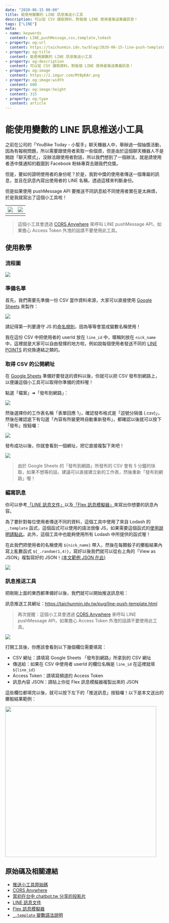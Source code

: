 ```yaml
---
date: "2020-06-15 00:00"
title: 能使用變數的 LINE 訊息推送小工具
description: 可以從 CSV 讀取資料，對每個 LINE 使用者推送專屬訊息！
tags: ["LINE"]
meta:
- name: keywords
  content: LINE,pushMessage,csv,template,lodash
- property: og:url
  content: https://taichunmin.idv.tw/blog/2020-06-15-line-push-template.html
- property: og:title
  content: 能使用變數的 LINE 訊息推送小工具
- property: og:description
  content: 可以從 CSV 讀取資料，對每個 LINE 使用者推送專屬訊息！
- property: og:image
  content: https://i.imgur.com/MtBpKAr.png
- property: og:image:width
  content: 600
- property: og:image:height
  content: 315
- property: og:type
  content: article
---
```


# 能使用變數的 LINE 訊息推送小工具

之前在公司的「YouBike Today - 小幫手」聊天機器人中，舉辦過一個抽獎活動，因為有報稅問題，所以需要跟使用者索取一些個資，但是由於這個聊天機器人不是開啟「聊天模式」，沒辦法跟使用者對話，所以我們想到了一個辦法，就是請使用者憑中獎通知的截圖到 Facebook 粉絲專頁去跟我們兌獎。

但是，要如何證明使用者的身份呢？於是，我對中獎的使用者傳送一個專屬的訊息，並且在訊息內寫出使用者的 LINE 名稱，透過這樣來判斷身份。

但是如果使用 pushMessage API 要推送不同訊息給不同使用者實在是太麻煩，於是我就寫出了這個小工具啦！

| ![](https://i.imgur.com/LpoN8bg.jpg) | ![](https://i.imgur.com/qXcYyTw.jpg) |
| -------- | -------- |
|  |  |

> 這個小工具會透過 [CORS Anywhere](https://github.com/Rob--W/cors-anywhere) 來呼叫 LINE pushMessage API，如果擔心 Access Token 外洩的話請不要使用此工具。

## 使用教學

### 流程圖

![](https://i.imgur.com/mnTppgA.png)

### 準備名單

首先，我們需要先準備一份 CSV 當作資料來源，大家可以直接使用 [Google Sheets](https://www.google.com.tw/intl/zh-TW/sheets/about/) 來製作：

![](https://i.imgur.com/0NJv7s7.png)

請記得第一列要遵守 JS 的[命名規則](https://eyesofkids.gitbooks.io/javascript-start-from-es6/content/part3/var_const_naming.html)，因為等等會當成變數名稱使用！

我在這份 CSV 中把使用者的 userId 放在 `line_id` 中，暱稱則放在 `nick_name` 中，這裡就是大家可以自由發揮的地方啦，例如說每個使用者發送不同的 [LINE POINTS](https://www.linebiz.com/tw/service/line-points/) 的兌換連結之類的。

### 取得 CSV 的公開網址

在 [Google Sheets](https://www.google.com.tw/intl/zh-TW/sheets/about/) 準備好要發送的資料以後，你就可以把 CSV 發布到網路上，以便讓這個小工具可以取得你準備的資料喔！

點選「檔案」➜「發布到網路」：

![](https://i.imgur.com/s37wJWs.png)

然後選擇你的工作表名稱「表單回應 1」，確認發布格式是「逗號分隔值 (.csv)」，然後在確認底下有勾選「內容有所變更時自動重新發布」，都確認以後就可以按下「發布」按鈕囉：

![](https://i.imgur.com/dr2cuIp.png)

發布成功以後，你就會看到一個網址，把它直接複製下來吧！

![](https://i.imgur.com/HclIWYq.png)

> 由於 Google Sheets 的「發布到網路」所發布的 CSV 會有 5 分鐘的快取，如果不想等的話，建議可以直接建立新的工作表，然後重新「發布到網路」喔！

### 編寫訊息

你可以參考[「LINE 訊息文件」](https://developers.line.biz/en/reference/messaging-api/#flex-message)以及[「Flex 訊息模擬器」](https://developers.line.biz/flex-simulator/)來寫出你想要的訊息內容。

為了要針對每位使用者傳送不同的資料，這個工具中使用了來自 Lodash 的 `_.template` 函式，這個函式可以使用的語法很像 JS，如果需要這個函式的[使用說明請點此](https://lodash.com/docs/#template)。此外，這個工具中也能夠使用所有 Lodash 中所提供的函式喔！

在此我們把使用者的名稱使用 `${nick_name}` 帶入，然後在每顆骰子的擲骰結果內寫上亂數函式 `${_.random(1,4)}`，寫好以後我們就可以從右上角的「View as JSON」複製寫好的 JSON！[(本文範例 JSON 在此)](https://gist.github.com/taichunmin/725af44befc5366962d83d380a74f564)

![](https://i.imgur.com/MUtSjBT.png)

### 訊息推送工具

把剛剛上面的東西都準備好以後，我們就可以開始推送訊息啦：

訊息推送工具網址：<https://taichunmin.idv.tw/pug/line-push-template.html>

> 再次提醒：這個小工具會透過 [CORS Anywhere](https://github.com/Rob--W/cors-anywhere) 來呼叫 LINE pushMessage API，如果擔心 Access Token 外洩的話請不要使用此工具。

![](https://i.imgur.com/2qFHdsW.png)

打開工具後，你應該會看到以下幾個欄位需要填寫：

* CSV 網址：請填寫 Google Sheets 「發布到網路」所拿到的 CSV 網址
* 傳送給：如果在 CSV 中使用者 userId 的欄位名稱是 `line_id` 在這裡就填 `${line_id}`
* Access Token：請填寫頻道的 Access Token
* 訊息內容 JSON：請貼上你從 Flex 訊息模擬器複製出來的 JSON

這些欄位都填完以後，就可以按下左下的「推送訊息」按鈕囉！以下是本文送出的擲骰結果範例：

<img src="https://i.imgur.com/OuqBL2f.jpg" class="img-center" style="width: 480px">

## 原始碼及相關連結

* [推送小工具原始碼](https://github.com/taichunmin/pug/blob/master/src/line-push-template.pug)
* [CORS Anywhere](https://github.com/Rob--W/cors-anywhere)
* [當初在台中 chatbot.tw 分享的投影片](https://hackmd.io/@taichunmin/B1rUayhjr)
* [LINE 訊息文件](https://developers.line.biz/en/reference/messaging-api/#flex-message)
* [Flex 訊息模擬器](https://developers.line.biz/flex-simulator/)
* [`_.template` 變數語法說明](https://lodash.com/docs/4.17.15#template)
